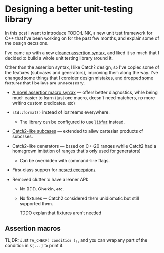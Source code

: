 # Designing a better unit-testing library

In this post I want to introduce TODO:LINK, a new unit test framework for C++ that I've been working on for the past few months, and explain some of the design decisions.

I've came up with a new [cleaner assertion syntax](#assertion-macros), and liked it so much that I decided to build a whole unit testing library around it.

Other than the assertion syntax, I like Catch2 design, so I've copied some of the features (subcases and generators), improving them along the way. I've changed some things that I consider design mistakes, and dropped some features that I believe are unnecessary.

* [A novel assertion macro syntax](#assertion-macros) — offers better diagnostics, while being much easier to learn (just one macro, doesn't need matchers, no more writing custom predicates, etc)

* `std::format()` instead of iostreams everywhere.

  * The library can be configured to use [`libfmt`](https://fmt.dev/latest/index.html) instead.

* [Catch2-like subcases](TODO) — extended to allow cartesian products of subcases.

* [Catch2-like generators](TODO) — based on C++20 ranges (while Catch2 had a homegrown imitation of ranges that's only used for generators).

  * Can be overridden with command-line flags.

* First-class support for [nested exceptions](https://en.cppreference.com/w/cpp/error/nested_exception).

* Removed clutter to have a leaner API:

  * No BDD, Gherkin, etc.
  * No fixtures — Catch2 considered them unidiomatic but still supported them.

    TODO explan that fixtures aren't needed

## Assertion macros

TL;DR: Just `TA_CHECK( condition );`, and you can wrap any part of the condition in `$[...]` to print it.
